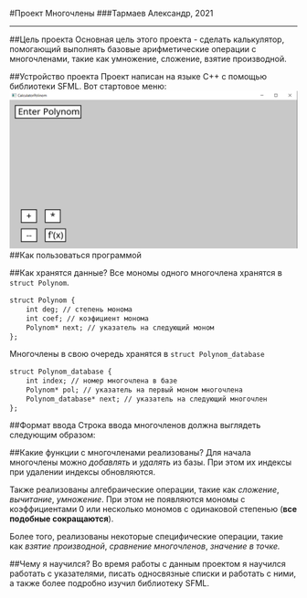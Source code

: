 #Проект Многочлены
###Тармаев Александр, 2021
____
##Цель проекта
Основная цель этого проекта - сделать 
калькулятор, помогающий выполнять базовые арифметические 
операции с многочленами, такие как умножение, сложение,
взятие производной.

##Устройство проекта
Проект написан на языке C++ с помощью библиотеки SFML.
Вот стартовое меню:
![](./MENU.png)
##Как пользоваться программой

##Как хранятся данные? 
Все мономы одного многочлена хранятся в `struct Polynom`.

```
struct Polynom {
    int deg; // степень монома
    int coef; // коэфициент монома
    Polynom* next; // указатель на следующий моном
};
```

Многочлены в свою очередь хранятся в `struct Polynom_database`
```
struct Polynom_database {
    int index; // номер многочлена в базе
    Polynom* pol; // указатель на первый моном многочлена
    Polynom_database* next; // указатель на следующий многочлен
};
```

##Формат ввода
Строка ввода многочленов должна выглядеть следующим образом:


##Какие функции с многочленами реализованы?
Для начала многочлены можно *добавлять* и *удалять* из базы. 
При этом их индексы при удалении индексы обновляются. 

Также реализованы алгебраические операции, такие как
*сложение*, *вычитание*, *умножение*. При этом не появляются мономы
с коэффициентами 0 или несколько мономов с одинаковой степенью
(**все подобные сокращаются**).  

Более того, реализованы некоторые специфические операции, такие
как *взятие производной*, *сравнение многочленов*, 
*значение в точке.*

##Чему я научился?
Во время работы с данным проектом я научился работать с
указателями, писать односвязные списки и работать с ними, а
также более подробно изучил библиотеку SFML.



